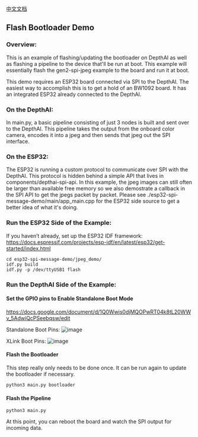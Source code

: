 [中文文档](README.zh-CN.md)

## Flash Bootloader Demo

### Overview:
This is an example of flashing/updating the bootloader on DepthAI as well as flashing a pipeline to the device that'll be run at boot. This example will essentially flash the gen2-spi-jpeg example to the board and run it at boot.

This demo requires an ESP32 board connected via SPI to the DepthAI. The easiest way to accomplish this is to get a hold of an BW1092 board. It has an integrated ESP32 already connected to the DepthAI.

### On the DepthAI:
In main.py, a basic pipeline consisting of just 3 nodes is built and sent over to the DepthAI. This pipeline takes the output from the onboard color camera, encodes it into a jpeg and then sends that jpeg out the SPI interface.

### On the ESP32:
The ESP32 is running a custom protocol to communicate over SPI with the DepthAI. This protocol is hidden behind a simple API that lives in components/depthai-spi-api. In this example, the jpeg images can still often be larger than available free memory so we also demostrate a callback in the SPI API to get the jpegs packet by packet. Please see ./esp32-spi-message-demo/main/app_main.cpp for the ESP32 side source to get a better idea of what it's doing.

### Run the ESP32 Side of the Example:
If you haven’t already, set up the ESP32 IDF framework:
https://docs.espressif.com/projects/esp-idf/en/latest/esp32/get-started/index.html

```
cd esp32-spi-message-demo/jpeg_demo/
idf.py build
idf.py -p /dev/ttyUSB1 flash
```

### Run the DepthAI Side of the Example:
#### Set the GPIO pins to Enable Standalone Boot Mode
https://docs.google.com/document/d/1Q0Wwjs0djMQOPwRT04k8tL20WWv_5AdwiQcPSeebqsw/edit

Standalone Boot Pins:
![image](https://user-images.githubusercontent.com/19913346/102914698-ee801f80-443d-11eb-96f4-5cc0a5bfb263.png)

XLink Boot Pins:
![image](https://user-images.githubusercontent.com/19913346/102914744-ff309580-443d-11eb-9975-66a7f633da6a.png)

#### Flash the Bootloader
This step really only needs to be done once. It can be run again to update the bootloader if necessary.

`python3 main.py bootloader`

#### Flash the Pipeline
`python3 main.py`

At this point, you can reboot the board and watch the SPI output for incoming data. 
